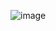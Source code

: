 ![image](https://github.com/ThanchiraCharakhon099/03376836-OOP-2566-Lab-03/assets/144195708/396ce157-ec0c-4a18-af80-64df2b698ece)
